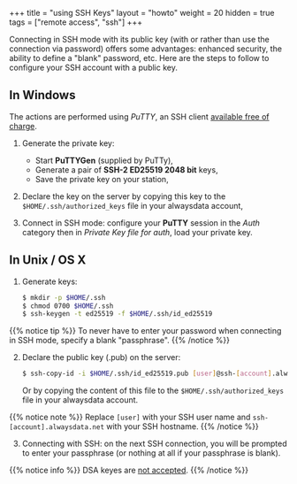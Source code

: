 +++
title = "using SSH Keys"
layout = "howto"
weight = 20
hidden = true
tags = ["remote access", "ssh"]
+++

Connecting in SSH mode with its public key (with or rather than use the connection via password) offers some advantages: enhanced security, the ability to define a "blank" password, etc. Here are the steps to follow to configure your SSH account with a public key.

## In Windows

The actions are performed using *PuTTY*, an SSH client [available free of charge](https://www.chiark.greenend.org.uk/~sgtatham/putty/download.html).

1.  Generate the private key:
    - Start **PuTTYGen** (supplied by PuTTy),
    - Generate a pair of **SSH-2 ED25519 2048 bit** keys,
    - Save the private key on your station,

2.  Declare the key on the server by copying this key to the `$HOME/.ssh/authorized_keys` file in your alwaysdata account,

3.  Connect in SSH mode: configure your **PuTTY** session in the *Auth* category then in *Private Key file for auth*, load your private key.

## In Unix / OS X

1.  Generate keys:
    ```sh
    $ mkdir -p $HOME/.ssh
    $ chmod 0700 $HOME/.ssh
    $ ssh-keygen -t ed25519 -f $HOME/.ssh/id_ed25519
    ```

{{% notice tip %}}
To never have to enter your password when connecting in SSH mode, specify a blank "passphrase".
{{% /notice %}}

2.  Declare the public key (.pub) on the server:
    ```sh
    $ ssh-copy-id -i $HOME/.ssh/id_ed25519.pub [user]@ssh-[account].alwaysdata.net
    ```

    Or by copying the content of this file to the `$HOME/.ssh/authorized_keys` file in your alwaysdata account.

{{% notice note %}}
Replace `[user]` with your SSH user name and `ssh-[account].alwaysdata.net` with your SSH hostname.
{{% /notice %}}

3.  Connecting with SSH: on the next SSH connection, you will be prompted to enter your passphrase (or nothing at all if your passphrase is blank).

{{% notice info %}}
DSA keyes are [not accepted](https://www.openssh.com/legacy.html).
{{% /notice %}}
